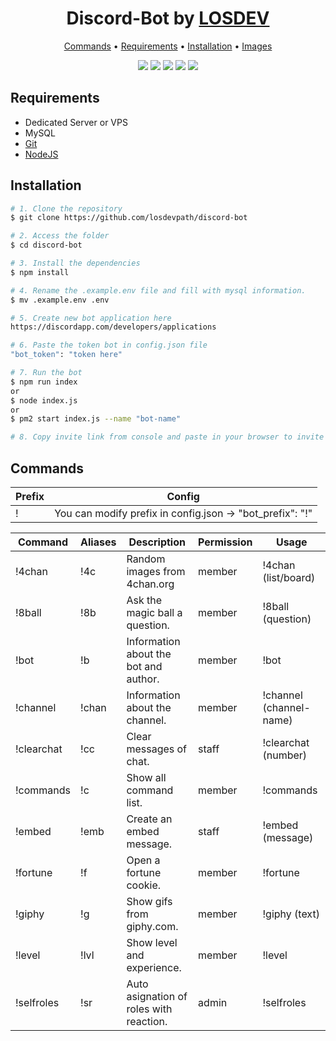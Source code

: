 <h1 align="center">
  Discord-Bot by <a href="https://losdev.es" target="_blank">LOSDEV</a>
</h1>
<p align="center">
  <a href="#commands">Commands</a> •
  <a href="#requirements">Requirements</a> •
  <a href="#installation">Installation</a> •
  <a href="#images">Images</a>
</p>
<p align="center">
  <img src="https://img.shields.io/github/downloads/losdevpath/discord-bot/total.svg?style=flat" />
  <img src="https://img.shields.io/github/license/losdevpath/discord-bot.svg?style=flat">
  <img src="https://img.shields.io/github/last-commit/losdevpath/discord-bot.svg?style=flat">
  <img src="https://img.shields.io/github/stars/losdevpath/discord-bot.svg?style=social">
  <img src="https://img.shields.io/github/watchers/losdevpath/discord-bot.svg?style=social">
</p>

## Requirements
- Dedicated Server or VPS
- MySQL
- [Git](https://git-scm.com)
- [NodeJS](https://nodejs.org/es/)

## Installation
```bash
# 1. Clone the repository
$ git clone https://github.com/losdevpath/discord-bot

# 2. Access the folder
$ cd discord-bot

# 3. Install the dependencies
$ npm install

# 4. Rename the .example.env file and fill with mysql information.
$ mv .example.env .env

# 5. Create new bot application here
https://discordapp.com/developers/applications

# 6. Paste the token bot in config.json file
"bot_token": "token here"

# 7. Run the bot
$ npm run index
or
$ node index.js
or
$ pm2 start index.js --name "bot-name"

# 8. Copy invite link from console and paste in your browser to invite the bot to your server.
```
## Commands
| Prefix | Config |
| ------ | ------ | 
| ! | You can modify prefix in config.json -> "bot_prefix": "!" |

| Command | Aliases | Description | Permission | Usage
| ------ | ------ | ------ | ------ | ------ |
| !4chan | !4c | Random images from 4chan.org | member | !4chan (list/board) |
| !8ball | !8b | Ask the magic ball a question. | member | !8ball (question) |
| !bot | !b | Information about the bot and author. | member | !bot |
| !channel | !chan | Information about the channel. | member | !channel (channel-name) |
| !clearchat | !cc | Clear messages of chat. | staff | !clearchat (number) |
| !commands | !c | Show all command list. | member |  !commands |
| !embed | !emb | Create an embed message. | staff |  !embed (message) |
| !fortune | !f | Open a fortune cookie. | member |  !fortune |
| !giphy | !g | Show gifs from giphy.com. | member |  !giphy (text) |
| !level | !lvl | Show level and experience. | member |  !level |
| !selfroles | !sr | Auto asignation of roles with reaction. | admin |  !selfroles |
